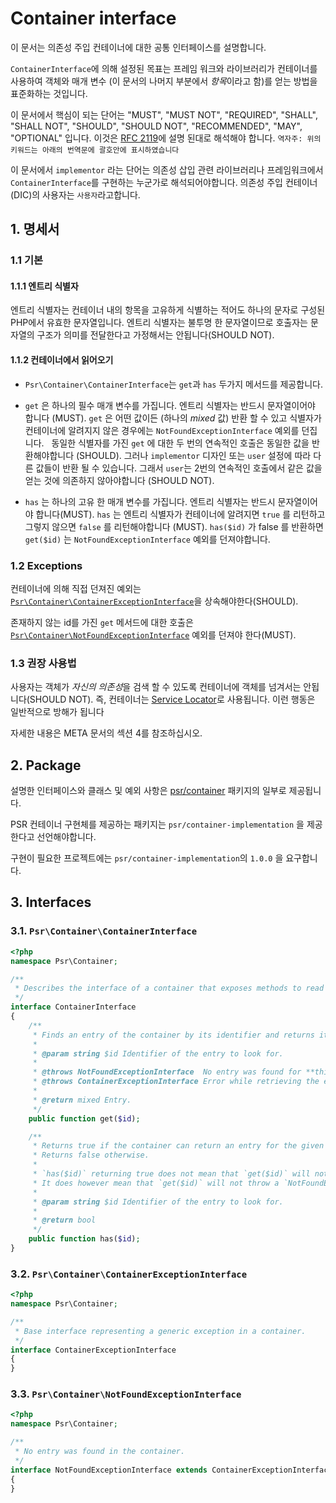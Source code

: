 # Container interface

이 문서는 의존성 주입 컨테이너에 대한 공통 인터페이스를 설명합니다.

`ContainerInterface`에 의해 설정된 목표는 프레임 워크와 라이브러리가 컨테이너를 사용하여 객체와 매개 변수 (이 문서의 나머지 부분에서 *항목*이라고 함)를 얻는 방법을 표준화하는 것입니다.

이 문서에서 핵심이 되는 단어는 "MUST", "MUST NOT", "REQUIRED", "SHALL", "SHALL NOT", "SHOULD", "SHOULD NOT", "RECOMMENDED", "MAY", "OPTIONAL" 입니다. 
이것은 [RFC 2119]에 설명 된대로 해석해야 합니다.
`역자주: 위의 키워드는 아래의 번역문에 괄호안에 표시하였습니다`

이 문서에서 `implementor` 라는 단어는 의존성 삽입 관련 라이브러리나 프레임워크에서 `ContainerInterface`를 구현하는 누군가로 해석되어야합니다.
의존성 주입 컨테이너 (DIC)의 사용자는 `사용자`라고합니다.

[RFC 2119]: http://tools.ietf.org/html/rfc2119

## 1. 명세서

### 1.1 기본

#### 1.1.1 엔트리 식별자

엔트리 식별자는 컨테이너 내의 항목을 고유하게 식별하는 적어도 하나의 문자로 구성된 PHP에서 유효한 문자열입니다.
엔트리 식별자는 불투명 한 문자열이므로 호출자는 문자열의 구조가 의미를 전달한다고 가정해서는 안됩니다(SHOULD NOT).

#### 1.1.2 컨테이너에서 읽어오기

- `Psr\Container\ContainerInterface`는 `get`과 `has` 두가지 메서드를 제공합니다.

- `get` 은 하나의 필수 매개 변수를 가집니다. 엔트리 식별자는 반드시 문자열이어야 합니다 (MUST).
  `get` 은 어떤 값이든 (하나의 *mixed* 값) 반환 할 수 있고 식별자가 컨테이너에 알려지지 않은 경우에는 `NotFoundExceptionInterface` 예외를 던집니다.
  동일한 식별자를 가진 `get` 에 대한 두 번의 연속적인 호출은 동일한 값을 반환해야합니다 (SHOULD).
  그러나 `implementor` 디자인 또는 `user` 설정에 따라 다른 값들이 반환 될 수 있습니다. 그래서 `user`는 2번의 연속적인 호출에서 같은 값을 얻는 것에 의존하지 않아야합니다 (SHOULD NOT).

- `has` 는 하나의 고유 한 매개 변수를 가집니다. 엔트리 식별자는 반드시 문자열이어야 합니다(MUST).
  `has` 는 엔트리 식별자가 컨테이너에 알려지면 `true` 를 리턴하고 그렇지 않으면 `false` 를 리턴해야합니다 (MUST).
  `has($id)` 가 false 를 반환하면 `get($id)` 는 `NotFoundExceptionInterface` 예외를 던져야합니다.

### 1.2 Exceptions

컨테이너에 의해 직접 던져진 예외는 
[`Psr\Container\ContainerExceptionInterface`](#container-exception)을 상속해야한다(SHOULD).

존재하지 않는 id를 가진 `get` 메서드에 대한 호출은
[`Psr\Container\NotFoundExceptionInterface`](#not-found-exception) 예외를 던져야 한다(MUST).

### 1.3 권장 사용법

사용자는 객체가 *자신의 의존성*을 검색 할 수 있도록 컨테이너에 객체를 넘겨서는 안됩니다(SHOULD NOT).
즉, 컨테이너는 [Service Locator](https://en.wikipedia.org/wiki/Service_locator_pattern)로 사용됩니다.
이런 행동은 일반적으로 방해가 됩니다

자세한 내용은 META 문서의 섹션 4를 참조하십시오.

## 2. Package

설명한 인터페이스와 클래스 및 예외 사항은 [psr/container](https://packagist.org/packages/psr/container) 패키지의 일부로 제공됩니다.

PSR 컨테이너 구현체를 제공하는 패키지는 `psr/container-implementation` 을 제공한다고 선언해야합니다.

구현이 필요한 프로젝트에는 `psr/container-implementation`의 `1.0.0` 을 요구합니다.

## 3. Interfaces

<a name="container-interface"></a>
### 3.1. `Psr\Container\ContainerInterface`

~~~php
<?php
namespace Psr\Container;

/**
 * Describes the interface of a container that exposes methods to read its entries.
 */
interface ContainerInterface
{
    /**
     * Finds an entry of the container by its identifier and returns it.
     *
     * @param string $id Identifier of the entry to look for.
     *
     * @throws NotFoundExceptionInterface  No entry was found for **this** identifier.
     * @throws ContainerExceptionInterface Error while retrieving the entry.
     *
     * @return mixed Entry.
     */
    public function get($id);

    /**
     * Returns true if the container can return an entry for the given identifier.
     * Returns false otherwise.
     *
     * `has($id)` returning true does not mean that `get($id)` will not throw an exception.
     * It does however mean that `get($id)` will not throw a `NotFoundExceptionInterface`.
     *
     * @param string $id Identifier of the entry to look for.
     *
     * @return bool
     */
    public function has($id);
}
~~~

<a name="container-exception"></a>
### 3.2. `Psr\Container\ContainerExceptionInterface`

~~~php
<?php
namespace Psr\Container;

/**
 * Base interface representing a generic exception in a container.
 */
interface ContainerExceptionInterface
{
}
~~~

<a name="not-found-exception"></a>
### 3.3. `Psr\Container\NotFoundExceptionInterface`

~~~php
<?php
namespace Psr\Container;

/**
 * No entry was found in the container.
 */
interface NotFoundExceptionInterface extends ContainerExceptionInterface
{
}
~~~
